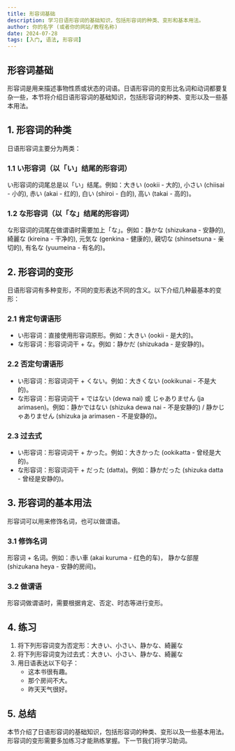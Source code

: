 ```yaml
---
title: 形容词基础
description: 学习日语形容词的基础知识，包括形容词的种类、变形和基本用法。
author: 你的名字 (或者你的网站/教程名称)
date: 2024-07-28
tags: [入门, 语法, 形容词]
---
```


## 形容词基础

形容词是用来描述事物性质或状态的词语。日语形容词的变形比名词和动词都要复杂一些，本节将介绍日语形容词的基础知识，包括形容词的种类、变形以及一些基本用法。

## 1. 形容词的种类

日语形容词主要分为两类：

### 1.1 い形容词（以「い」结尾的形容词）

い形容词的词尾总是以「い」结尾。例如：大きい (ookii - 大的), 小さい (chiisai - 小的), 赤い (akai - 红的), 白い (shiroi - 白的), 高い (takai - 高的)。

### 1.2 な形容词（以「な」结尾的形容词）

な形容词的词尾在做谓语时需要加上「な」。例如：静かな (shizukana - 安静的), 綺麗な (kireina - 干净的), 元気な (genkina - 健康的), 親切な (shinsetsuna - 亲切的), 有名な (yuumeina - 有名的)。

## 2. 形容词的变形

日语形容词有多种变形，不同的变形表达不同的含义。以下介绍几种最基本的变形：

### 2.1 肯定句谓语形

- い形容词：直接使用形容词原形。例如：大きい (ookii - 是大的)。
- な形容词：形容词词干 + な。例如：静かだ (shizukada - 是安静的)。

### 2.2 否定句谓语形

- い形容词：形容词词干 + くない。例如：大きくない (ookikunai - 不是大的)。
- な形容词：形容词词干 + ではない (dewa nai) 或 じゃありません (ja arimasen)。例如：静かではない (shizuka dewa nai - 不是安静的) / 静かじゃありません (shizuka ja arimasen - 不是安静的)。

### 2.3 过去式

- い形容词：形容词词干 + かった。例如：大きかった (ookikatta - 曾经是大的)。
- な形容词：形容词词干 + だった (datta)。例如：静かだった (shizuka datta - 曾经是安静的)。

## 3. 形容词的基本用法

形容词可以用来修饰名词，也可以做谓语。

### 3.1 修饰名词

形容词 + 名词。例如：赤い車 (akai kuruma - 红色的车)， 静かな部屋 (shizukana heya - 安静的房间)。

### 3.2 做谓语

形容词做谓语时，需要根据肯定、否定、时态等进行变形。

## 4. 练习

1. 将下列形容词变为否定形：大きい、小さい、静かな、綺麗な
2. 将下列形容词变为过去式：大きい、小さい、静かな、綺麗な
3. 用日语表达以下句子：
   - 这本书很有趣。
   - 那个房间不大。
   - 昨天天气很好。

## 5. 总结

本节介绍了日语形容词的基础知识，包括形容词的种类、变形以及一些基本用法。形容词的变形需要多加练习才能熟练掌握。下一节我们将学习助词。
